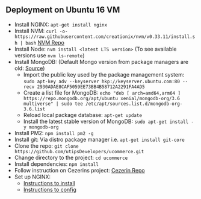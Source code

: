 ## Deployment on Ubuntu 16 VM
- Install NGINX: ```apt-get install nginx```
- Install NVM: ```curl -o- https://raw.githubusercontent.com/creationix/nvm/v0.33.11/install.sh | bash``` [NVM Repo](https://github.com/creationix/nvm)
- Install Node: ```nvm install <latest LTS version>``` (To see available versions use ```nvm ls-remote```)
- Install MongoDB: (Default Mongo version from package managers are old: [Source](https://docs.mongodb.com/manual/tutorial/install-mongodb-on-ubuntu/))
  - Import the public key used by the package management system: ```sudo apt-key adv --keyserver hkp://keyserver.ubuntu.com:80 --recv 2930ADAE8CAF5059EE73BB4B58712A2291FA4AD5```
  - Create a list file for MongoDB: ```echo "deb [ arch=amd64,arm64 ] https://repo.mongodb.org/apt/ubuntu xenial/mongodb-org/3.6 multiverse" | sudo tee /etc/apt/sources.list.d/mongodb-org-3.6.list```
  - Reload local package database: ```apt-get update```
  - Install the latest stable version of MongoDB: ```sudo apt-get install -y mongodb-org```
- Install PM2: ```npm install pm2 -g```
- Install git: Vía distro package manager i.e. ```apt-get install git-core```
- Clone the repo: ```git clone https://github.com/utipsDevelopers/ucommerce.git```
- Change directory to the project: ```cd ucommerce```
- Install dependencies: ```npm install```
- Follow instruction on Cezerins project: [Cezerin Repo](https://github.com/cezerin/cezerin/blob/master/docs/getting-started.md)
- Set up NGINX: 
  - [Instructions to install](https://www.digitalocean.com/community/tutorials/how-to-install-nginx-on-ubuntu-18-04)
  - [Instructions to config](https://www.digitalocean.com/community/tutorials/how-to-set-up-a-node-js-application-for-production-on-ubuntu-16-04)

